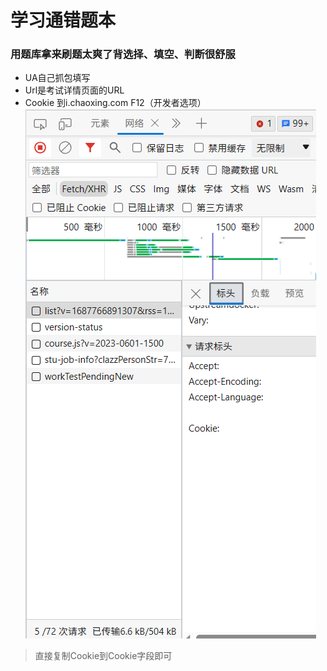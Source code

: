 # 学习通错题本
### 用题库拿来刷题太爽了背选择、填空、判断很舒服
- UA自己抓包填写
- Url是考试详情页面的URL
- Cookie 到i.chaoxing.com F12（开发者选项）
![Alt text](4b64f84fbee8793371f5bf8f35f6c4e.png)
> 直接复制Cookie到Cookie字段即可
